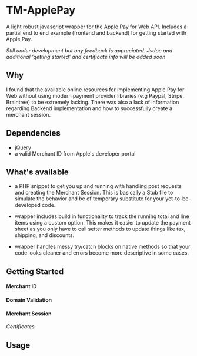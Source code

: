 # TM-ApplePay
A light robust javascript wrapper for the Apple Pay for Web API. Includes a partial end to end example (frontend and backend) for getting started with Apple Pay.


*Still under development but any feedback is appreciated. Jsdoc and additional 'getting started' and certificate info will be added soon*

## Why
I found that the available online resources for implementing Apple Pay for Web without using modern payment provider libraries (e.g Paypal, Stripe, Braintree) to be extremely lacking. There was also a lack of information regarding Backend implementation and how to
successfully create a merchant session.


## Dependencies
* jQuery
* a valid Merchant ID from Apple's developer portal


## What's available
* a PHP snippet to get you up and running with handling post requests and creating the Merchant Session. This is basically a Stub file to simulate the behavior and be of temporary substitute for your yet-to-be-developed code.

* wrapper includes build in functionality to track the running total and line items using a custom option. This makes it easier to
update the payment sheet as you only have to call setter methods to update things like tax, shipping, and discounts.

* wrapper handles messy try/catch blocks on native methods so that your code looks cleaner and errors become more descriptive in
some cases.



## Getting Started

#### Merchant ID

#### Domain Validation

#### Merchant Session

*Certificates*


## Usage
